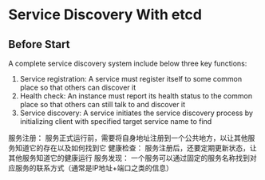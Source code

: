 # Service Discovery With etcd

## Before Start

A complete service discovery system include below three key functions:

1. Service registration: A service must register itself to some common place so that others can discover it
2. Health check: An instance must report its health status to the common place so that others can still talk to and discover it
3. Service discovery: A service initiates the service discovery process by initializing client with specified target service name to find

服务注册： 服务正式运行前，需要将自身地址注册到一个公共地方，以让其他服务知道它的存在以及如何找到它
健康检查： 服务注册后，还要定期更新状态，让其他服务知道它的健康运行
服务发现： 一个服务可以通过固定的服务名称找到对应服务的联系方式（通常是IP地址+端口之类的信息）
